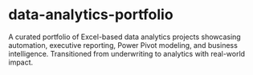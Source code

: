 # data-analytics-portfolio
A curated portfolio of Excel-based data analytics projects showcasing automation, executive reporting, Power Pivot modeling, and business intelligence. Transitioned from underwriting to analytics with real-world impact.
